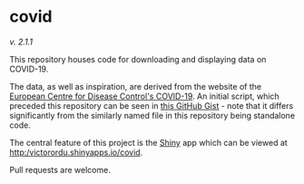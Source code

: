 # covid

_v. 2.1.1_

This repository houses code for downloading and displaying data on COVID-19. 

The data, as well as inspiration, are derived from the website of the [European Centre for Disease Control's COVID-19](https://www.ecdc.europa.eu/en/publications-data/download-todays-data-geographic-distribution-covid-19-cases-worldwide). An initial script, which preceded this repository can be seen in [this GitHub Gist](https://gist.github.com/BroVic/32eca9d3ae3334bfe573e4aecb35c522) - note that it differs significantly from the similarly named file in this repository being standalone code.

The central feature of this project is the [Shiny](https://shiny.rstudio.com/) app which can be viewed at <http:/victorordu.shinyapps.io/covid>.

Pull requests are welcome.
